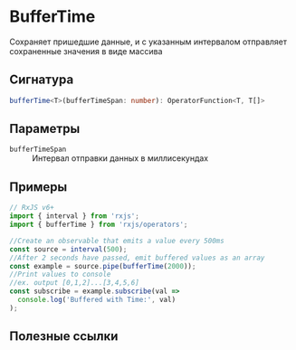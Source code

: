 # BufferTime

Сохраняет пришедшие данные, и с указанным интервалом отправляет сохраненные значения в виде массива

## Сигнатура

```typescript
bufferTime<T>(bufferTimeSpan: number): OperatorFunction<T, T[]>
```

## Параметры

<dl>
	<dt><code>bufferTimeSpan</code></dt>
	<dd>Интервал отправки данных в миллисекундах</dd>
</dl>

## Примеры

```typescript
// RxJS v6+
import { interval } from 'rxjs';
import { bufferTime } from 'rxjs/operators';

//Create an observable that emits a value every 500ms
const source = interval(500);
//After 2 seconds have passed, emit buffered values as an array
const example = source.pipe(bufferTime(2000));
//Print values to console
//ex. output [0,1,2]...[3,4,5,6]
const subscribe = example.subscribe(val =>
  console.log('Buffered with Time:', val)
);
```

## Полезные ссылки

